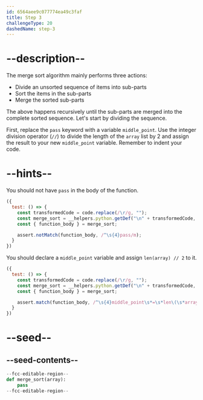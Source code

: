 ```yaml
---
id: 6564aee9c077774ea49c3faf
title: Step 3
challengeType: 20
dashedName: step-3
---
```


# --description--

The merge sort algorithm mainly performs three actions:

- Divide an unsorted sequence of items into sub-parts
- Sort the items in the sub-parts
- Merge the sorted sub-parts

The above happens recursively until the sub-parts are merged into the complete sorted sequence. Let's start by dividing the sequence.

First, replace the `pass` keyword with a variable `middle_point`. Use the integer division operator (`//`) to divide the length of the `array` list by 2 and assign the result to your new `middle_point` variable. Remember to indent your code.

# --hints--

You should not have `pass` in the body of the function.

```js
({
  test: () => {
    const transformedCode = code.replace(/\r/g, "");
    const merge_sort = __helpers.python.getDef("\n" + transformedCode, "merge_sort");
    const { function_body } = merge_sort;

    assert.notMatch(function_body, /^\s{4}pass/m);
  }
})
```

You should declare a `middle_point` variable and assign `len(array) // 2` to it.

```js
({
  test: () => {
    const transformedCode = code.replace(/\r/g, "");
    const merge_sort = __helpers.python.getDef("\n" + transformedCode, "merge_sort");
    const { function_body } = merge_sort;

    assert.match(function_body, /^\s{4}middle_point\s*=\s*len\(\s*array\s*\)\s*\/\/\s*2/m);
  }
})
```

# --seed--

## --seed-contents--

```py
--fcc-editable-region--
def merge_sort(array):
    pass
--fcc-editable-region--
```
